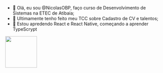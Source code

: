 - 👋 Olá, eu sou @NicolasOBP, faço curso de Desenvolvimento de Sistemas na ETEC de Atibaia;
- 👀 Ultimamente tenho feito meu TCC sobre Cadastro de CV e talentos;
- 🌱 Estou apredendo React e React Native, começando a aprender TypeScrypt

<a href="URL_REDIRECT" target="blank"><img align="center" src="https://learn.microsoft.com/pt-br/windows/images/learn-icon.png" height="100" /></a>
<!---
NicolasOBP/NicolasOBP is a ✨ special ✨ repository because its `README.md` (this file) appears on your GitHub profile.
You can click the Preview link to take a look at your changes.
--->
